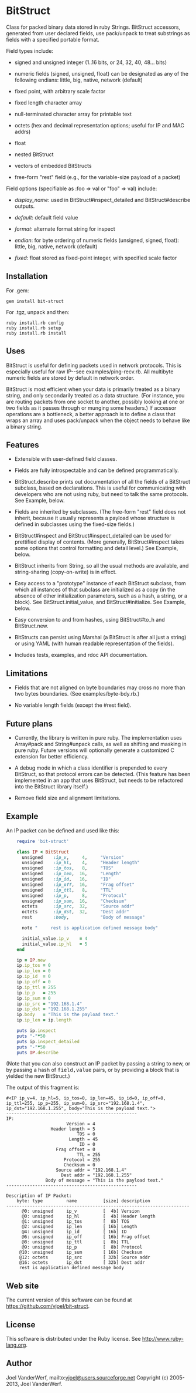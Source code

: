 # BitStruct #

Class for packed binary data stored in ruby Strings. BitStruct accessors, generated from user declared fields, use pack/unpack to treat substrings as fields with a specified portable format.

Field types include:

* signed and unsigned integer (1..16 bits, or 24, 32, 40, 48... bits)

* numeric fields (signed, unsigned, float) can be designated as any of the following endians: little, big, native, network (default)

* fixed point, with arbitrary scale factor

* fixed length character array

* null-terminated character array for printable text

* octets (hex and decimal representation options; useful for IP and MAC addrs)

* float

* nested BitStruct

* vectors of embedded BitStructs

* free-form "rest" field (e.g., for the variable-size payload of a packet)

Field options (specifiable as :foo => val or "foo" => val) include:

* *display_name*: used in BitStruct#inspect_detailed and BitStruct#describe outputs.

* *default*: default field value

* *format*: alternate format string for inspect

* *endian*: for byte ordering of numeric fields (unsigned, signed, float): little, big, native, network (default)

* *fixed*: float stored as fixed-point integer, with specified scale factor


## Installation ##

For .gem:

    gem install bit-struct

For .tgz, unpack and then:

    ruby install.rb config
    ruby install.rb setup
    ruby install.rb install

## Uses ##

BitStruct is useful for defining packets used in network protocols. This is especially useful for raw IP--see examples/ping-recv.rb. All multibyte numeric fields are stored by default in network order.

BitStruct is most efficient when your data is primarily treated as a binary string, and only secondarily treated as a data structure. (For instance, you are routing packets from one socket to another, possibly looking at one or two fields as it passes through or munging some headers.) If accessor operations are a bottleneck, a better approach is to define a class that wraps an array and uses pack/unpack when the object needs to behave like a binary string.

## Features ##

* Extensible with user-defined field classes.

* Fields are fully introspectable and can be defined programmatically.

* BitStruct.describe prints out documentation of all the fields of a BitStruct subclass, based on declarations. This is useful for communicating with developers who are not using ruby, but need to talk the same protocols. See Example, below.

* Fields are inherited by subclasses. (The free-form "rest" field does not inherit, because it usually represents a payload whose structure is defined in subclasses using the fixed-size fields.)

* BitStruct#inspect and BitStruct#inspect_detailed can be used for prettified display of contents. (More generally, BitStruct#inspect takes some options that control formatting and detail level.) See Example, below.

* BitStruct inherits from String, so all the usual methods are available, and string-sharing (copy-on-write) is in effect.

* Easy access to a "prototype" instance of each BitStruct subclass, from which all instances of that subclass are initialized as a copy (in the absence of other initialization parameters, such as a hash, a string, or a block). See BitStruct.initial_value, and BitStruct#initialize. See Example, below.

* Easy conversion to and from hashes, using BitStruct#to_h and BitStruct.new.

* BitStructs can persist using Marshal (a BitStruct is after all just a string) or using YAML (with human readable representation of the fields).

* Includes tests, examples, and rdoc API documentation.

## Limitations ##

* Fields that are not aligned on byte boundaries may cross no more than two bytes boundaries. (See examples/byte-bdy.rb.)

* No variable length fields (except the #rest field).
 
## Future plans ##

* Currently, the library is written in pure ruby. The implementation uses Array#pack and String#unpack calls, as well as shifting and masking in pure ruby. Future versions will optionally generate a customized C extension for better efficiency.

* A debug mode in which a class identifier is prepended to every BitStruct, so that protocol errors can be detected. (This feature has been implemented in an app that uses BitStruct, but needs to be refactored into the BitStruct library itself.)

* Remove field size and alignment limitations.

## Example ##

An IP packet can be defined and used like this:

```ruby
    require 'bit-struct'

    class IP < BitStruct
      unsigned    :ip_v,     4,     "Version"
      unsigned    :ip_hl,    4,     "Header length"
      unsigned    :ip_tos,   8,     "TOS"
      unsigned    :ip_len,  16,     "Length"
      unsigned    :ip_id,   16,     "ID"
      unsigned    :ip_off,  16,     "Frag offset"
      unsigned    :ip_ttl,   8,     "TTL"
      unsigned    :ip_p,     8,     "Protocol"
      unsigned    :ip_sum,  16,     "Checksum"
      octets      :ip_src,  32,     "Source addr"
      octets      :ip_dst,  32,     "Dest addr"
      rest        :body,            "Body of message"

      note "     rest is application defined message body"

      initial_value.ip_v    = 4
      initial_value.ip_hl   = 5
    end

    ip = IP.new
    ip.ip_tos = 0
    ip.ip_len = 0
    ip.ip_id  = 0
    ip.ip_off = 0
    ip.ip_ttl = 255
    ip.ip_p   = 255
    ip.ip_sum = 0
    ip.ip_src = "192.168.1.4"
    ip.ip_dst = "192.168.1.255"
    ip.body   = "This is the payload text."
    ip.ip_len = ip.length

    puts ip.inspect
    puts "-"*50
    puts ip.inspect_detailed
    puts "-"*50
    puts IP.describe
```

(Note that you can also construct an IP packet by passing a string to new, or by passing a hash of <tt>field,value</tt> pairs, or by providing a block that is yielded the new BitStruct.)

The output of this fragment is:

    #<IP ip_v=4, ip_hl=5, ip_tos=0, ip_len=45, ip_id=0, ip_off=0, ip_ttl=255, ip_p=255, ip_sum=0, ip_src="192.168.1.4", ip_dst="192.168.1.255", body="This is the payload text.">
    --------------------------------------------------
    IP:
                           Version = 4
                     Header length = 5
                               TOS = 0
                            Length = 45
                                ID = 0
                       Frag offset = 0
                               TTL = 255
                          Protocol = 255
                          Checksum = 0
                       Source addr = "192.168.1.4"
                         Dest addr = "192.168.1.255"
                   Body of message = "This is the payload text."
    --------------------------------------------------

    Description of IP Packet:
        byte: type         name          [size] description
    ----------------------------------------------------------------------
          @0: unsigned     ip_v          [  4b] Version
          @0: unsigned     ip_hl         [  4b] Header length
          @1: unsigned     ip_tos        [  8b] TOS
          @2: unsigned     ip_len        [ 16b] Length
          @4: unsigned     ip_id         [ 16b] ID
          @6: unsigned     ip_off        [ 16b] Frag offset
          @8: unsigned     ip_ttl        [  8b] TTL
          @9: unsigned     ip_p          [  8b] Protocol
         @10: unsigned     ip_sum        [ 16b] Checksum
         @12: octets       ip_src        [ 32b] Source addr
         @16: octets       ip_dst        [ 32b] Dest addr
         rest is application defined message body

## Web site ##

The current version of this software can be found at https://github.com/vjoel/bit-struct.

## License ##

This software is distributed under the Ruby license. See http://www.ruby-lang.org.

## Author ##

Joel VanderWerf, mailto:vjoel@users.sourceforge.net
Copyright (c) 2005-2013, Joel VanderWerf.
